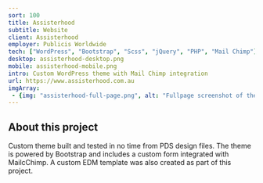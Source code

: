 ```yaml
---
sort: 100
title: Assisterhood
subtitle: Website
client: Assisterhood
employer: Publicis Worldwide
tech: ["WordPress", "Bootstrap", "Scss", "jQuery", "PHP", "Mail Chimp"]
desktop: assisterhood-desktop.png
mobile: assisterhood-mobile.png
intro: Custom WordPress theme with Mail Chimp integration 
url: https://www.assisterhood.com.au
imgArray:
 - {img: "assisterhood-full-page.png", alt: "Fullpage screenshot of the Assisterhood homepage for mobile and desktop."}
---
```


## About this project

Custom theme built and tested in no time from PDS design files. The theme is powered by Bootstrap and includes a custom form integrated with MailcChimp. A custom EDM template was also created as part of this project.
